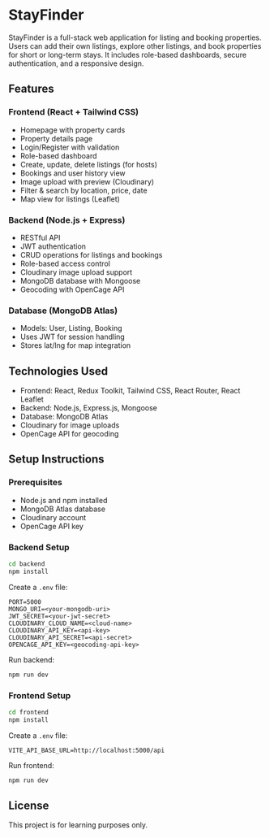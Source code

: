 # StayFinder

StayFinder is a full-stack web application for listing and booking properties. Users can add their own listings, explore other listings, and book properties for short or long-term stays. It includes role-based dashboards, secure authentication, and a responsive design.

## Features

### Frontend (React + Tailwind CSS)

- Homepage with property cards
- Property details page
- Login/Register with validation
- Role-based dashboard
- Create, update, delete listings (for hosts)
- Bookings and user history view
- Image upload with preview (Cloudinary)
- Filter & search by location, price, date
- Map view for listings (Leaflet)

### Backend (Node.js + Express)

- RESTful API
- JWT authentication
- CRUD operations for listings and bookings
- Role-based access control
- Cloudinary image upload support
- MongoDB database with Mongoose
- Geocoding with OpenCage API

### Database (MongoDB Atlas)

- Models: User, Listing, Booking
- Uses JWT for session handling
- Stores lat/lng for map integration

## Technologies Used

- Frontend: React, Redux Toolkit, Tailwind CSS, React Router, React Leaflet
- Backend: Node.js, Express.js, Mongoose
- Database: MongoDB Atlas
- Cloudinary for image uploads
- OpenCage API for geocoding

## Setup Instructions

### Prerequisites

- Node.js and npm installed
- MongoDB Atlas database
- Cloudinary account
- OpenCage API key

### Backend Setup

```bash
cd backend
npm install
```

Create a `.env` file:

```env
PORT=5000
MONGO_URI=<your-mongodb-uri>
JWT_SECRET=<your-jwt-secret>
CLOUDINARY_CLOUD_NAME=<cloud-name>
CLOUDINARY_API_KEY=<api-key>
CLOUDINARY_API_SECRET=<api-secret>
OPENCAGE_API_KEY=<geocoding-api-key>
```

Run backend:

```bash
npm run dev
```

### Frontend Setup

```bash
cd frontend
npm install
```

Create a `.env` file:

```env
VITE_API_BASE_URL=http://localhost:5000/api
```

Run frontend:

```bash
npm run dev
```

## License

This project is for learning purposes only.
